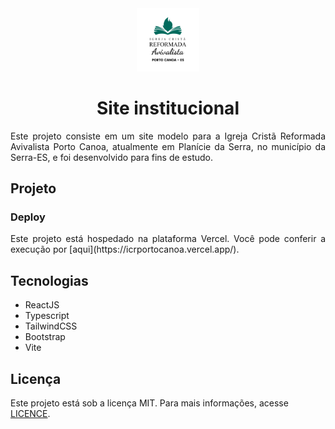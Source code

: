 <div align="center" id="top">
  <img width="20%" src="web/src/assets/logo/logo.png" alt="A logo da ICR é uma chama de fogo, com cinco pontas que representam as cinco solas do evangelho, saindo de um livro aberto na cor verde. Logo abaixo, os dizeres Igreja Cristã Reformada Avivalista, Porto Canoa, Espírito Santo na cor preta">
</div>

<div id="projeto">
  <h1 align="center">Site institucional</h1>
  <p align="justify">Este projeto consiste em um site modelo para a Igreja Cristã Reformada Avivalista Porto Canoa, atualmente em Planície da Serra, no município da Serra-ES, e foi desenvolvido para fins de estudo.</p>
</div>

## Projeto

### Deploy

<p align="justify">
  Este projeto está hospedado na plataforma Vercel. Você pode conferir a execução por [aqui](https://icrportocanoa.vercel.app/).
</p>

## Tecnologias

- ReactJS
- Typescript
- TailwindCSS
- Bootstrap
- Vite

## Licença

Este projeto está sob a licença MIT. Para mais informações, acesse [LICENCE](LICENCE).

